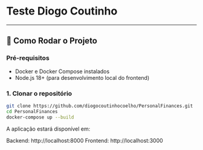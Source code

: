 # Teste Diogo Coutinho

---
## 🚀 Como Rodar o Projeto

### Pré-requisitos

- Docker e Docker Compose instalados
- Node.js 18+ (para desenvolvimento local do frontend)

### 1. Clonar o repositório

```bash
git clone https://github.com/diogocoutinhocoelho/PersonalFinances.git
cd PersonalFinances
docker-compose up --build
```

A aplicação estará disponível em:

Backend: http://localhost:8000
Frontend: http://localhost:3000
